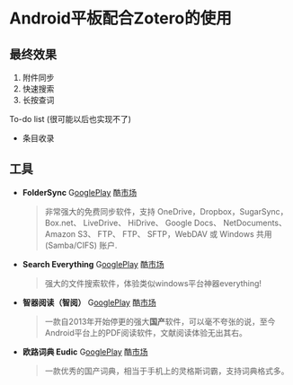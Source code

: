 # Android平板配合Zotero的使用

## 最终效果

1. 附件同步
1. 快速搜索
1. 长按查词

To-do list (很可能以后也实现不了)

- 条目收录

## 工具

- **FolderSync** G[ooglePlay](https://play.google.com/store/apps/details?id=dk.tacit.android.foldersync.full) 酷[市场](http://coolapk.com/apk/dk.tacit.android.foldersync.full)

  > 非常强大的免费同步软件，支持 OneDrive，Dropbox，SugarSync，Box.net、 LiveDrive、 HiDrive、 Google Docs、 NetDocuments、 Amazon S3、 FTP、 FTP、 SFTP，WebDAV 或 Windows 共用 (Samba/CIFS) 账户.

- **Search Everything** G[ooglePlay](https://play.google.com/store/apps/details?id=com.marlon.searcheverything) 酷[市场](http://coolapk.com/apk/com.marlon.searcheverything)

  > 强大的文件搜索软件，体验类似windows平台神器everything!

- **智器阅读（智阅）** G[ooglePlay](https://play.google.com/store/apps/details?id=com.smartdevices.special) 酷[市场](http://coolapk.com/apk/com.smartdevices)

  > 一款自2013年开始停更的强大**国产**软件，可以毫不夸张的说，至今Android平台上的PDF阅读软件，文献阅读体验无出其右。

- **欧路词典 Eudic** G[ooglePlay](https://play.google.com/store/apps/details?id=com.eusoft.eudic) 酷[市场](http://coolapk.com/apk/com.eusoft.eudic)

  > 一款优秀的国产词典，相当于手机上的灵格斯词霸，支持词典格式多。
